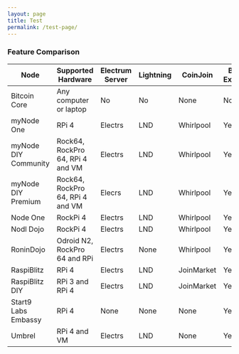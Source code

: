 ```yaml
---
layout: page
title: Test
permalink: /test-page/
---
```



### Feature Comparison


| Node                  | Supported Hardware               | Electrum Server | Lightning | CoinJoin   | Block Explorer | Mempool Viewer | Dojo |
|-----------------------|----------------------------------|-----------------|-----------|------------|----------------|----------------|------|
| Bitcoin Core          | Any computer or laptop           | No              | No        | None       | No             | No             | No   |
| myNode One            | RPi 4                            | Electrs         | LND       | Whirlpool  | Yes            | Yes            | Yes  |
| myNode DIY Community  | Rock64, RockPro 64, RPi 4 and VM | Electrs         | LND       | Whirlpool  | Yes            | No             | Yes  |
| myNode DIY Premium    | Rock64, RockPro 64, RPi 4 and VM | Elecrs          | LND       | Whirlpool  | Yes            | Yes            | Yes  |
| Node One              | RockPi 4                         | Electrs         | LND       | Whirlpool  | Yes            | No             | Yes  | 
| Nodl Dojo             | RockPi 4                         | Electrs         | LND       | Whirlpool  | Yes            | No             | Yes  |
| RoninDojo             | Odroid N2, RockPro 64 and RPi    | Electrs         | None      | Whirlpool  | Yes            | No             | Yes  |
| RaspiBlitz            | RPi 4                            | Electrs         | LND       | JoinMarket | Yes            | Yes            | No   |
| RaspiBlitz DIY        | RPi 3 and RPi 4                  | Electrs         | LND       | JoinMarket | Yes            | Yes            | No   |
| Start9 Labs Embassy   | RPi 4                            | None            | None      | None       | Yes            | No             | No   |
| Umbrel                | RPi 4 and VM                     | Electrs         | LND       | None       | Yes            | No             | No   |

